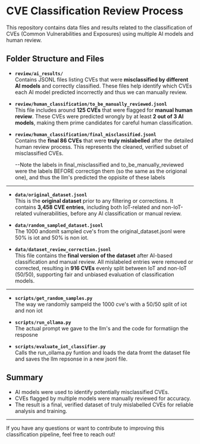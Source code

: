 # CVE Classification Review Process

This repository contains data files and results related to the classification of CVEs (Common Vulnerabilities and Exposures) using multiple AI models and human review.

## Folder Structure and Files

- **`review/ai_results/`**  
  Contains JSONL files listing CVEs that were **misclassified by different AI models** and correctly classified. These files help identify which CVEs each AI model predicted incorrectly and thus we can manually review.

- **`review/human_classification/to_be_manually_reviewed.jsonl`**  
  This file includes around **125 CVEs** that were flagged for **manual human review**. These CVEs were predicted wrongly by at least **2 out of 3 AI models**, making them prime candidates for careful human classification.

- **`review/human_classification/final_misclassified.jsonl`**  
  Contains the **final 86 CVEs** that were **truly mislabelled** after the detailed human review process. This represents the cleaned, verified subset of misclassified CVEs. 

  --Note the labels in final_misclassified and to_be_manually_reviewed were the labels BEFORE correctign them (so the same as the origional one), and thus the llm's predicted the oppisite of these labels

---


- **`data/original_dataset.jsonl`**  
  This is the **original dataset** prior to any filtering or corrections. It contains **3,458 CVE entries**, including both IoT-related and non-IoT-related vulnerabilities, before any AI classification or manual review.

  
- **`data/random_sampled_dataset.jsonl`**  
  The 1000 andomlt sampled cve's from the original_dataset.jsonl were 50% is iot and 50% is non iot.

- **`data/dataset_review_correction.jsonl`**  
  This file contains the **final version of the dataset** after AI-based classification and manual review. All mislabeled entries were removed or corrected, resulting in **916 CVEs**  evenly split between IoT and non-IoT (50/50), supporting fair and unbiased evaluation of classification models.

---
- **`scripts/get_random_samples.py`**  
  The way we randomly sampeld the 1000 cve's with a 50/50 split of iot and non iot

- **`scripts/run_ollama.py`**  
  The actual prompt we gave to the llm's and the code for formatiign the resposne

- **`scripts/evaluate_iot_classifier.py`**  
Calls the run_ollama.py funtion and loads the data fromt the dataset file and saves the llm repsonse in a new jsonl file.

  
  

## Summary

- AI models were used to identify potentially misclassified CVEs.
- CVEs flagged by multiple models were manually reviewed for accuracy.
- The result is a final, verified dataset of truly mislabelled CVEs for reliable analysis and training.


---

If you have any questions or want to contribute to improving this classification pipeline, feel free to reach out!
